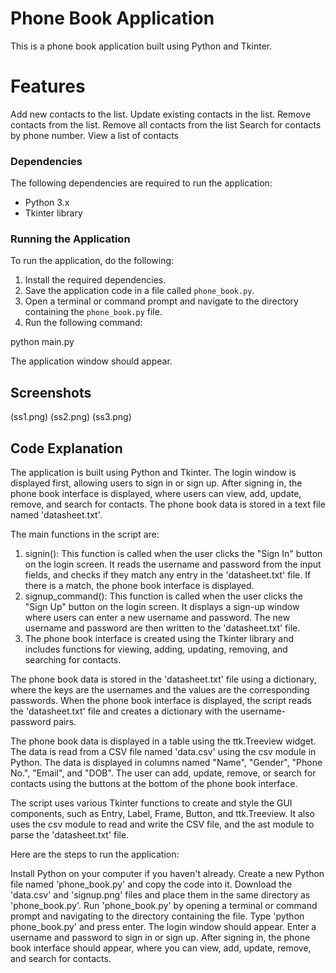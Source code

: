 # Phone Book Application
This is a phone book application built using Python and Tkinter.

# Features
Add new contacts to the list.
Update existing contacts in the list.
Remove contacts from the list.
Remove all contacts from the list
Search for contacts by phone number.
View a list of contacts

### Dependencies

The following dependencies are required to run the application:

* Python 3.x
* Tkinter library

### Running the Application

To run the application, do the following:

1. Install the required dependencies.
2. Save the application code in a file called `phone_book.py`.
3. Open a terminal or command prompt and navigate to the directory containing the `phone_book.py` file.
4. Run the following command:

python main.py

The application window should appear.

## Screenshots
(ss1.png)
(ss2.png)
(ss3.png)

## Code Explanation

The application is built using Python and Tkinter. The login window is displayed first, allowing users to sign in or sign up. After signing in, the phone book interface is displayed, where users can view, add, update, remove, and search for contacts. The phone book data is stored in a text file named 'datasheet.txt'.

The main functions in the script are:

1. signin(): This function is called when the user clicks the "Sign In" button on the login screen. It reads the username and password from the input fields, and checks if they match any entry in the 'datasheet.txt' file. If there is a match, the phone book interface is displayed.
2. signup_command(): This function is called when the user clicks the "Sign Up" button on the login screen. It displays a sign-up window where users can enter a new username and password. The new username and password are then written to the 'datasheet.txt' file.
3. The phone book interface is created using the Tkinter library and includes functions for viewing, adding, updating, removing, and searching for contacts.

The phone book data is stored in the 'datasheet.txt' file using a dictionary, where the keys are the usernames and the values are the corresponding passwords. When the phone book interface is displayed, the script reads the 'datasheet.txt' file and creates a dictionary with the username-password pairs.

The phone book data is displayed in a table using the ttk.Treeview widget. The data is read from a CSV file named 'data.csv' using the csv module in Python. The data is displayed in columns named "Name", "Gender", "Phone No.", "Email", and "DOB". The user can add, update, remove, or search for contacts using the buttons at the bottom of the phone book interface.

The script uses various Tkinter functions to create and style the GUI components, such as Entry, Label, Frame, Button, and ttk.Treeview. It also uses the csv module to read and write the CSV file, and the ast module to parse the 'datasheet.txt' file.

Here are the steps to run the application:

Install Python on your computer if you haven't already.
Create a new Python file named 'phone_book.py' and copy the code into it.
Download the 'data.csv' and 'signup.png' files and place them in the same directory as 'phone_book.py'.
Run 'phone_book.py' by opening a terminal or command prompt and navigating to the directory containing the file. Type 'python phone_book.py' and press enter.
The login window should appear. Enter a username and password to sign in or sign up.
After signing in, the phone book interface should appear, where you can view, add, update, remove, and search for contacts.

